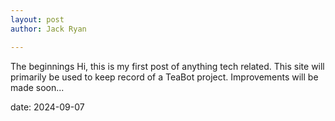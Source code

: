 ```yaml
---
layout: post
author: Jack Ryan

---
```

The beginnings
Hi, this is my first post of anything tech related. This site will primarily be used to keep record of a TeaBot project. Improvements will be made soon...


date: 2024-09-07
